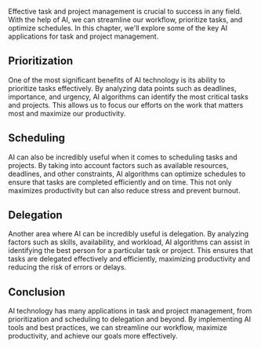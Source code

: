 
Effective task and project management is crucial to success in any field. With the help of AI, we can streamline our workflow, prioritize tasks, and optimize schedules. In this chapter, we'll explore some of the key AI applications for task and project management.

Prioritization
--------------

One of the most significant benefits of AI technology is its ability to prioritize tasks effectively. By analyzing data points such as deadlines, importance, and urgency, AI algorithms can identify the most critical tasks and projects. This allows us to focus our efforts on the work that matters most and maximize our productivity.

Scheduling
----------

AI can also be incredibly useful when it comes to scheduling tasks and projects. By taking into account factors such as available resources, deadlines, and other constraints, AI algorithms can optimize schedules to ensure that tasks are completed efficiently and on time. This not only maximizes productivity but can also reduce stress and prevent burnout.

Delegation
----------

Another area where AI can be incredibly useful is delegation. By analyzing factors such as skills, availability, and workload, AI algorithms can assist in identifying the best person for a particular task or project. This ensures that tasks are delegated effectively and efficiently, maximizing productivity and reducing the risk of errors or delays.

Conclusion
----------

AI technology has many applications in task and project management, from prioritization and scheduling to delegation and beyond. By implementing AI tools and best practices, we can streamline our workflow, maximize productivity, and achieve our goals more effectively.
